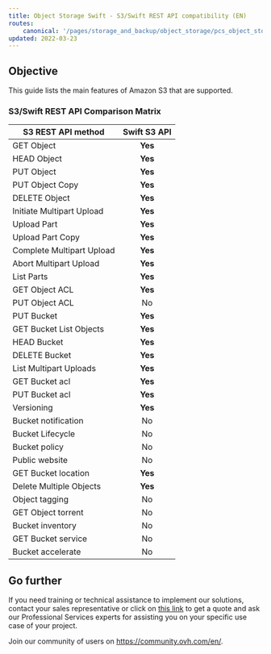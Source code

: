 ```yaml
---
title: Object Storage Swift - S3/Swift REST API compatibility (EN)
routes:
    canonical: '/pages/storage_and_backup/object_storage/pcs_object_storage_standard_s3_and_swift_rest_api_compatibility'
updated: 2022-03-23
---
```


## Objective

This guide lists the main features of Amazon S3 that are supported.

### S3/Swift REST API Comparison Matrix

| S3 REST API method | Swift S3 API |
| --- | :---: |
| GET Object | **Yes** |
| HEAD Object | **Yes** |
| PUT Object | **Yes** |
| PUT Object Copy | **Yes** |
| DELETE Object | **Yes** |
| Initiate Multipart Upload | **Yes** |
| Upload Part | **Yes** |
| Upload Part Copy | **Yes** |
| Complete Multipart Upload | **Yes** |
| Abort Multipart Upload | **Yes** |
| List Parts | **Yes** |
| GET Object ACL | **Yes** |
| PUT Object ACL | No |
| PUT Bucket | **Yes** |
| GET Bucket List Objects | **Yes** |
| HEAD Bucket | **Yes** |
| DELETE Bucket | **Yes** |
| List Multipart Uploads | **Yes** |
| GET Bucket acl | **Yes** |
| PUT Bucket acl | **Yes** |
| Versioning | **Yes** |
| Bucket notification | No |
| Bucket Lifecycle | No |
| Bucket policy | No |
| Public website | No |
| GET Bucket location | **Yes** |
| Delete Multiple Objects | **Yes** |
| Object tagging | No |
| GET Object torrent | No |
| Bucket inventory | No |
| GET Bucket service | No |
| Bucket accelerate | No |

## Go further

If you need training or technical assistance to implement our solutions, contact your sales representative or click on [this link](https://www.ovhcloud.com/pt/professional-services/) to get a quote and ask our Professional Services experts for assisting you on your specific use case of your project.

Join our community of users on <https://community.ovh.com/en/>.